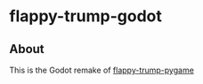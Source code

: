 # flappy-trump-godot

## About
This is the Godot remake of [flappy-trump-pygame](https://github.com/chasebrubaker/flappy-trump-pygame)
